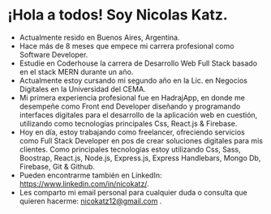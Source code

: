 # ¡Hola a todos! Soy Nicolas Katz.
- Actualmente resido en Buenos Aires, Argentina.
- Hace más de 8 meses que empece mi carrera profesional como Software Developer.
- Estudie en Coderhouse la carrera de Desarrollo Web Full Stack basado en el stack MERN durante un año.
- Actualmente estoy cursando mi segundo año en la Lic. en Negocios Digitales en la Universidad del CEMA.
- Mi primera experiencia profesional fue en HadrajApp, en donde me desempeñe como Front end Developer diseñando y programando interfaces digitales para el desarrollo de la aplicación web en cuestión, utilizando como tecnologías principales Css, React.js & Firebase.
- Hoy en día, estoy trabajando como freelancer, ofreciendo servicios como Full Stack Developer en pos de crear soluciones digitales para mis clientes. Como principales tecnologías estoy utilizando Css, Sass, Boostrap, React.js, Node.js, Express.js, Express Handlebars, Mongo Db, Firebase, Git & Github.
- Pueden encontrarme también en LinkedIn: https://www.linkedin.com/in/nicokatz/.
- Les comparto mi email personal para cualquier duda o consulta que quieren hacerme: nicokatz12@gmail.com .
